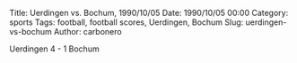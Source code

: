 Title: Uerdingen vs. Bochum, 1990/10/05
Date: 1990/10/05 00:00
Category: sports
Tags: football, football scores, Uerdingen, Bochum
Slug: uerdingen-vs-bochum
Author: carbonero


Uerdingen 4 - 1 Bochum
